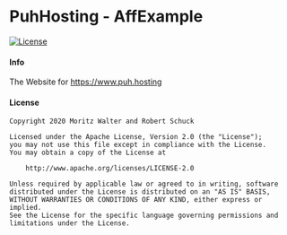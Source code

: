 # PuhHosting - AffExample
[![License](https://img.shields.io/badge/License-Apache%202.0-blue.svg)](https://opensource.org/licenses/Apache-2.0)

#### Info

The Website for <a href="https://www.puh.hosting">https://www.puh.hosting</a>

#### License

    Copyright 2020 Moritz Walter and Robert Schuck
    
    Licensed under the Apache License, Version 2.0 (the "License");
    you may not use this file except in compliance with the License.
    You may obtain a copy of the License at
    
        http://www.apache.org/licenses/LICENSE-2.0
    
    Unless required by applicable law or agreed to in writing, software
    distributed under the License is distributed on an "AS IS" BASIS,
    WITHOUT WARRANTIES OR CONDITIONS OF ANY KIND, either express or implied.
    See the License for the specific language governing permissions and
    limitations under the License.

